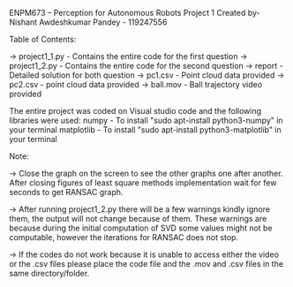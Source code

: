 ENPM673 – Perception for Autonomous Robots
Project 1
Created by- Nishant Awdeshkumar Pandey - 119247556

Table of Contents:

-> project1_1.py - Contains the entire code for the first question 
-> project1_2.py - Contains the entire code for the second question
-> report - Detailed solution for both question
-> pc1.csv - Point cloud data provided
-> pc2.csv - point cloud data provided
-> ball.mov - Ball trajectory video provided

The entire project was coded on Visual studio code and the following libraries were used:
numpy - To install "sudo apt-install python3-numpy" in your terminal 
matplotlib - To install "sudo apt-install python3-matplotlib" in your terminal

Note:

-> Close the graph on the screen to see the other graphs one after another. After closing figures of least square methods implementation wait for few seconds to get RANSAC graph.

-> After running project1_2.py there will be a few warnings kindly ignore them, the output will not change because of them. These warnings are because during the initial computation of SVD some values might not be computable, however the iterations for RANSAC does not stop.  

-> If the codes do not work because it is unable to access either the video or the .csv files please place the code file and the .mov and .csv files in the same directory/folder.



